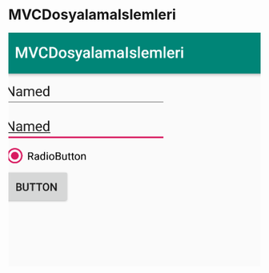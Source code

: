 # MVCDosyalamaIslemleri

![alt text](https://github.com/ihaydinn/MVCDosyalamaIslemleri/blob/master/mvcdosyalama.png)
